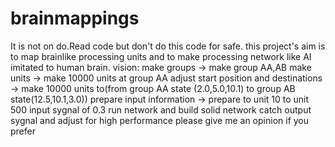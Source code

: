 # brainmappings
It is not on do.Read code but don't do this code for safe.
this project's aim is to map brainlike processing units and to make processing network like AI imitated to human brain.
vision:
 make groups -> make group AA,AB
 make units -> make 10000 units at group AA
 adjust start position and destinations -> make 10000 units to(from group AA state (2.0,5.0,10.1) to group AB state(12.5,10.1,3.0))
 prepare input information -> prepare to unit 10 to unit 500 input sygnal of 0.3
 run network and build solid network
 catch output sygnal and adjust for high performance
please give me an opinion if you prefer
